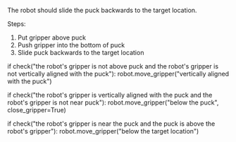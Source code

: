 

The robot should slide the puck backwards to the target location.

Steps:

1. Put gripper above puck
2. Push gripper into the bottom of puck
3. Slide puck backwards to the target location

if check("the robot's gripper is not above puck and the robot's gripper is not vertically aligned with the puck"):
    robot.move_gripper("vertically aligned with the puck")

if check("the robot's gripper is vertically aligned with the puck and the robot's gripper is not near puck"):
    robot.move_gripper("below the puck", close_gripper=True)

if check("the robot's gripper is near the puck and the puck is above the robot's gripper"):
    robot.move_gripper("below the target location")
